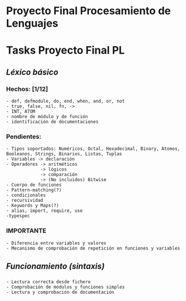 # Proyecto Final Procesamiento de Lenguajes



# Tasks Proyecto Final PL
  
## *Léxico básico*
  ### Hechos:   [1/12]
    - def, defmodule, do, end, when, and, or, not
    - true, false, nil, fn, ->
    - INT, ATOM
    - nombre de módulo y de función
    - identificación de documentaciones
  ### Pendientes:
    - Tipos soportados: Numéricos, Octal, Hexadecimal, Binary, Átomos, Booleanos, Strings, Binarios, Listas, Tuplas
    - Variables -> declaración
    - Operadores -> aritméticos
                 -> lógicos
                 -> comparación
                 -> (No incluidos) Bitwise
    - Cuerpo de funciones
    - Pattern-matching(?)
    - condicionales
    - recursividad
    - Keywords y Maps(?)
    - alias, import, require, use
    -typespec

  ### **IMPORTANTE**
    - Diferencia entre variables y valores
    - Mecanismo de comprobación de repetición en funciones y variables

## *Funcionamiento (sintaxis)*
  ### 
    - Lectura correcta desde fichero
    - Comprobación de módulos y funciones simples
    - Lectura y comprobación de documentación